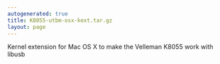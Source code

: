 ```yaml
---
autogenerated: true
title: K8055-utbm-osx-kext.tar.gz
layout: page
---
```


Kernel extension for Mac OS X to make the Velleman K8055 work with
libusb
